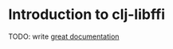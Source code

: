 # Introduction to clj-libffi

TODO: write [great documentation](http://jacobian.org/writing/what-to-write/)
